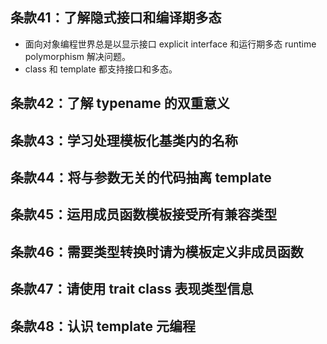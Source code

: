 ## 条款41：了解隐式接口和编译期多态

* 面向对象编程世界总是以显示接口 explicit interface 和运行期多态 runtime polymorphism 解决问题。
* class 和 template 都支持接口和多态。

## 条款42：了解 typename 的双重意义

## 条款43：学习处理模板化基类内的名称

## 条款44：将与参数无关的代码抽离 template

## 条款45：运用成员函数模板接受所有兼容类型

## 条款46：需要类型转换时请为模板定义非成员函数

## 条款47：请使用 trait class 表现类型信息

## 条款48：认识 template 元编程

